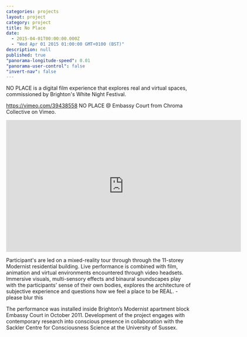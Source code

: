 ```yaml
---
categories: projects
layout: project
category: project
title: No Place
date: 
  - 2015-04-01T00:00:00.000Z
  - "Wed Apr 01 2015 01:00:00 GMT+0100 (BST)"
description: null
published: true
"panorama-longitude-speed": 0.01
"panorama-user-control": false
"invert-nav": false
---
```


NO PLACE is a digital film experience that explores real and virtual spaces, commissioned by Brighton's White Night Festival.

https://vimeo.com/39438558
NO PLACE @ Embassy Court from Chroma Collective on Vimeo.

<iframe src="http://player.vimeo.com/video/39438558?byline=0&portrait=0" width="640" height="360" frameborder="0" webkitAllowFullScreen mozallowfullscreen allowFullScreen></iframe>

Participant's are led on a mixed-reality tour through through the 11-storey Modernist residential building. Live performance is combined with film, animation and virtual environments encountered through video headsets. Immersive visuals, multi-sensory effects and binaural soundscapes play with the participants’ sense of their own bodies, explores the architecture of subjective experience and questions how we feel a place to be REAL. - please blur this

The performance was installed inside Brighton’s Modernist apartment block Embassy Court in October 2011. Development of the project engages with contemporary research into conscious presence in collaboration with the Sackler Centre for Consciousness Science at the University of Sussex.